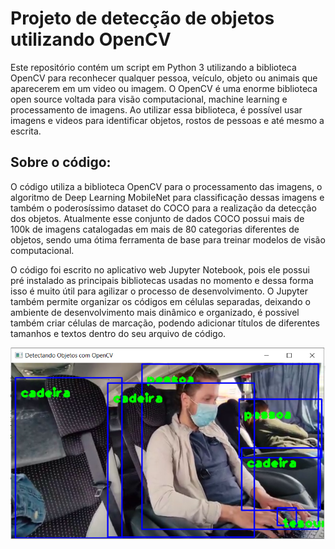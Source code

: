 # Projeto de detecção de objetos utilizando OpenCV





Este repositório contém um script em Python 3 utilizando a biblioteca OpenCV para reconhecer qualquer pessoa, veículo, objeto ou animais que aparecerem em um video ou imagem. O OpenCV é uma enorme biblioteca open source voltada para visão computacional, machine learning e processamento de imagens. Ao utilizar essa biblioteca, é possível usar imagens e videos para identificar objetos, rostos de pessoas e até mesmo a escrita.


## Sobre o código:

O código utiliza a biblioteca OpenCV para o processamento das imagens, o algoritmo de Deep Learning MobileNet para classificação dessas imagens e também o poderosíssimo dataset do COCO para a realização da detecção dos objetos. Atualmente esse conjunto de dados  COCO possui mais de 100k de imagens catalogadas em mais de 80 categorias diferentes de objetos, sendo uma ótima ferramenta de base para treinar modelos de visão computacional.

O código foi escrito no aplicativo web Jupyter Notebook, pois ele possui pré instalado as principais bibliotecas usadas no momento e dessa forma isso é muito útil para agilizar o processo de desenvolvimento. O Jupyter também permite organizar os códigos em células separadas, deixando o ambiente de desenvolvimento mais dinâmico e organizado, é possivel também  criar células de marcação, podendo adicionar títulos de diferentes tamanhos e textos dentro do seu arquivo de código.


![Screenshot](Capturarsd.PNG)
